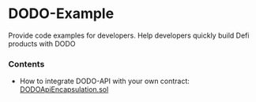 # DODO-Example

Provide code examples for developers. Help developers quickly build Defi products with DODO

### Contents

- How to integrate DODO-API with your own contract: [DODOApiEncapsulation.sol](https://github.com/DODOEX/dodo-example/blob/main/contracts/DODOApiEncapsulation.sol)